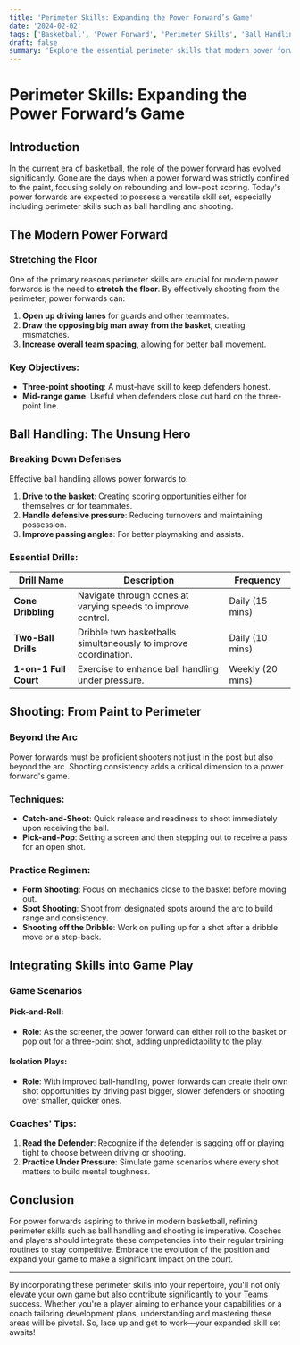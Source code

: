 ```yaml
---
title: 'Perimeter Skills: Expanding the Power Forward’s Game'
date: '2024-02-02'
tags: ['Basketball', 'Power Forward', 'Perimeter Skills', 'Ball Handling', 'Shooting', 'Player Development', 'Coaching', 'Modern Basketball']
draft: false
summary: 'Explore the essential perimeter skills that modern power forwards need to stay competitive in today’s dynamic basketball landscape. Learn about ball handling, shooting, and how to integrate these abilities into your game.'
---
```


# Perimeter Skills: Expanding the Power Forward’s Game

## Introduction

In the current era of basketball, the role of the power forward has evolved significantly. Gone are the days when a power forward was strictly confined to the paint, focusing solely on rebounding and low-post scoring. Today's power forwards are expected to possess a versatile skill set, especially including perimeter skills such as ball handling and shooting.

## The Modern Power Forward

### Stretching the Floor

One of the primary reasons perimeter skills are crucial for modern power forwards is the need to **stretch the floor**. By effectively shooting from the perimeter, power forwards can:

1. **Open up driving lanes** for guards and other teammates.
2. **Draw the opposing big man away from the basket**, creating mismatches.
3. **Increase overall team spacing**, allowing for better ball movement.

### Key Objectives:

- **Three-point shooting**: A must-have skill to keep defenders honest.
- **Mid-range game**: Useful when defenders close out hard on the three-point line.

## Ball Handling: The Unsung Hero

### Breaking Down Defenses

Effective ball handling allows power forwards to:

1. **Drive to the basket**: Creating scoring opportunities either for themselves or for teammates.
2. **Handle defensive pressure**: Reducing turnovers and maintaining possession.
3. **Improve passing angles**: For better playmaking and assists.

### Essential Drills:

| Drill Name         | Description                                               | Frequency        |
|--------------------|-----------------------------------------------------------|------------------|
| **Cone Dribbling** | Navigate through cones at varying speeds to improve control.| Daily (15 mins)  |
| **Two-Ball Drills**| Dribble two basketballs simultaneously to improve coordination.| Daily (10 mins)  |
| **1-on-1 Full Court** | Exercise to enhance ball handling under pressure.         | Weekly (20 mins) |

## Shooting: From Paint to Perimeter

### Beyond the Arc

Power forwards must be proficient shooters not just in the post but also beyond the arc. Shooting consistency adds a critical dimension to a power forward's game. 

### Techniques:

- **Catch-and-Shoot**: Quick release and readiness to shoot immediately upon receiving the ball.
- **Pick-and-Pop**: Setting a screen and then stepping out to receive a pass for an open shot.
   
### Practice Regimen:

- **Form Shooting**: Focus on mechanics close to the basket before moving out.
- **Spot Shooting**: Shoot from designated spots around the arc to build range and consistency.
- **Shooting off the Dribble**: Work on pulling up for a shot after a dribble move or a step-back.

## Integrating Skills into Game Play

### Game Scenarios

#### Pick-and-Roll:

- **Role**: As the screener, the power forward can either roll to the basket or pop out for a three-point shot, adding unpredictability to the play.

#### Isolation Plays:

- **Role**: With improved ball-handling, power forwards can create their own shot opportunities by driving past bigger, slower defenders or shooting over smaller, quicker ones.

### Coaches' Tips:

1. **Read the Defender**: Recognize if the defender is sagging off or playing tight to choose between driving or shooting.
2. **Practice Under Pressure**: Simulate game scenarios where every shot matters to build mental toughness.

## Conclusion

For power forwards aspiring to thrive in modern basketball, refining perimeter skills such as ball handling and shooting is imperative. Coaches and players should integrate these competencies into their regular training routines to stay competitive. Embrace the evolution of the position and expand your game to make a significant impact on the court.

---

By incorporating these perimeter skills into your repertoire, you'll not only elevate your own game but also contribute significantly to your Teams success. Whether you're a player aiming to enhance your capabilities or a coach tailoring development plans, understanding and mastering these areas will be pivotal. So, lace up and get to work—your expanded skill set awaits!

```